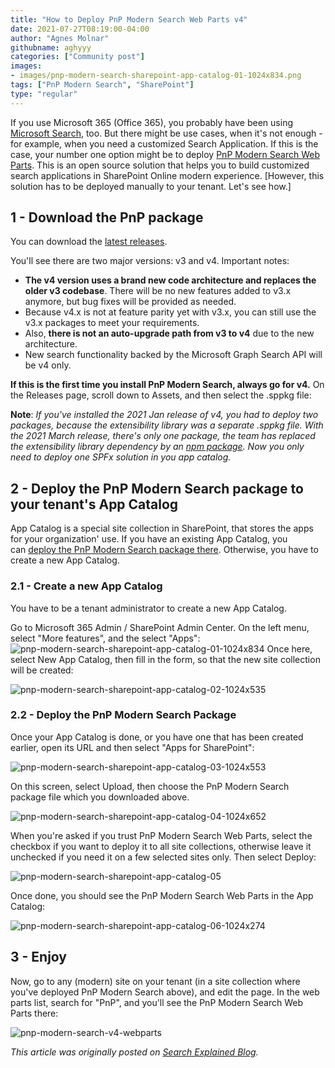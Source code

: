```yaml
---
title: "How to Deploy PnP Modern Search Web Parts v4"
date: 2021-07-27T08:19:00-04:00
author: "Agnes Molnar"
githubname: aghyyy
categories: ["Community post"]
images:
- images/pnp-modern-search-sharepoint-app-catalog-01-1024x834.png
tags: ["PnP Modern Search", "SharePoint"]
type: "regular"
---
```


If you use Microsoft 365 (Office 365), you probably have been using
[Microsoft Search](https://searchexplained.com/microsoft-search/), too.
But there might be use cases, when it's not enough - for example, when
you need a customized Search Application. If this is the case, your
number one option might be to deploy [PnP Modern Search Web
Parts](https://github.com/microsoft-search/pnp-modern-search). This is
an open source solution that helps you to build customized search
applications in SharePoint Online modern experience.
[However, this solution has to be deployed manually to your tenant.
Let's see how.]

## 1 - Download the PnP package


You can download the [latest releases](https://github.com/microsoft-search/pnp-modern-search/releases/).


You'll see there are two major versions: v3 and v4. Important notes:


-   **The v4 version uses a brand new code architecture and replaces the
    older v3 codebase**. There will be no new features added to v3.x
    anymore, but bug fixes will be provided as needed.
-   Because v4.x is not at feature parity yet with v3.x, you can still
    use the v3.x packages to meet your requirements.
-   Also, **there is not an auto-upgrade path from v3 to v4** due to the
    new architecture.
-   New search functionality backed by the Microsoft Graph Search API
    will be v4 only.

**If this is the first time you install PnP Modern Search, always go for
v4.**
On the Releases page, scroll down to Assets, and then select  the
.sppkg file:



**Note**: *If you've installed the 2021 Jan release of v4, you had to
deploy two packages, because the extensibility library was a separate
.sppkg file. With the 2021 March release, there's only one package, the
team has replaced the extensibility library dependency by an [npm
package](https://www.npmjs.com/package/@pnp/modern-search-extensibility).
Now you only need to deploy one SPFx solution in you app catalog.*

## 2 - Deploy the PnP Modern Search package to your tenant's App Catalog 

App Catalog is a special site collection in SharePoint, that stores the
apps for your organization' use. If you have an existing App Catalog,
you can [deploy the PnP Modern Search package
there](https://searchexplained.com/deploy-pnp-modern-search-web-parts-sharepoint-online/#deploy-pnp).
Otherwise, you have to create a new App Catalog.

### 2.1 - Create a new App Catalog 

You have to be a tenant administrator to create a new App Catalog.

Go to Microsoft 365 Admin / SharePoint Admin Center. On the left menu,
select  "More features", and the select "Apps":
![pnp-modern-search-sharepoint-app-catalog-01-1024x834](images/pnp-modern-search-sharepoint-app-catalog-01-1024x834.png)
Once here, select  New App Catalog, then fill in the form, so that the
new site collection will be created:
 

![pnp-modern-search-sharepoint-app-catalog-02-1024x535](images/pnp-modern-search-sharepoint-app-catalog-02-1024x535.png)

### 2.2 - Deploy the PnP Modern Search Package 

Once your App Catalog is done, or you have one that has been created
earlier, open its URL and then select  "Apps for SharePoint":

![pnp-modern-search-sharepoint-app-catalog-03-1024x553](images/pnp-modern-search-sharepoint-app-catalog-03-1024x553.png)

On this screen, select  Upload, then choose the PnP Modern Search
package file which you downloaded above.


![pnp-modern-search-sharepoint-app-catalog-04-1024x652](images/pnp-modern-search-sharepoint-app-catalog-04-1024x652.png)

When you're asked if you trust PnP Modern Search Web Parts, select the
checkbox if you want to deploy it to all site collections, otherwise
leave it unchecked if you need it on a few selected sites only. Then
select Deploy:

![pnp-modern-search-sharepoint-app-catalog-05](images/pnp-modern-search-sharepoint-app-catalog-05.png)

Once done, you should see the PnP Modern Search Web Parts in the App
Catalog:

![pnp-modern-search-sharepoint-app-catalog-06-1024x274](images/pnp-modern-search-sharepoint-app-catalog-06-1024x274.png)

## 3 - Enjoy

Now, go to any (modern) site on your tenant (in a site collection where
you've deployed PnP Modern Search above), and edit the page. In the web
parts list, search for "PnP", and you'll see the PnP Modern Search Web
Parts there:

![pnp-modern-search-v4-webparts](images/pnp-modern-search-v4-webparts.png)


*This article was originally posted on [Search Explained
Blog](https://searchexplained.com/deploy-pnp-modern-search-web-parts-sharepoint-online/).*
